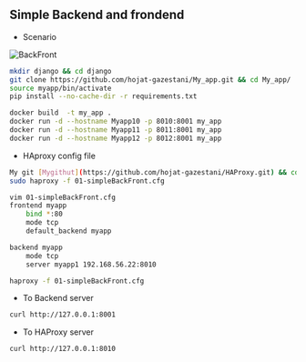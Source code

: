 ## Simple Backend and frondend

* Scenario

![BackFront](https://github.com/hojat-gazestani/DevOps/blob/main/haproxy/pictures/03-HAProxy/01-BackFront.jpg)


```bash
mkdir django && cd django
git clone https://github.com/hojat-gazestani/My_app.git && cd My_app/
source myapp/bin/activate
pip install --no-cache-dir -r requirements.txt

docker build  -t my_app .
docker run -d --hostname Myapp10 -p 8010:8001 my_app
docker run -d --hostname Myapp11 -p 8011:8001 my_app
docker run -d --hostname Myapp12 -p 8012:8001 my_app
```

* HAproxy config file 
```bash
My git [Mygithut](https://github.com/hojat-gazestani/HAProxy.git) && cd HAProxy
sudo haproxy -f 01-simpleBackFront.cfg
```

```bash
vim 01-simpleBackFront.cfg
frontend myapp
    bind *:80
    mode tcp
    default_backend myapp

backend myapp
    mode tcp
    server myapp1 192.168.56.22:8010
```

```bash
haproxy -f 01-simpleBackFront.cfg
```

* To Backend server
```bash
curl http://127.0.0.1:8001
```

* To HAProxy server
```bash
curl http://127.0.0.1:8010
```
